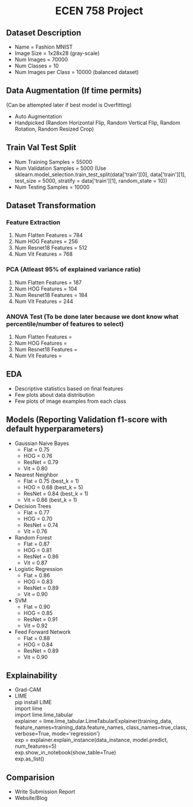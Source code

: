 <h1 style="text-align:center;">ECEN 758 Project</h1>

## Dataset Description
- Name = Fashion MNIST
- Image Size = 1x28x28 (gray-scale)
- Num Images = 70000
- Num Classes = 10
- Num Images per Class = 10000 (balanced dataset)

## Data Augmentation (If time permits)
(Can be attempted later if best model is Overfitting)
- Auto Augmentation
- Handpicked (Random Horizontal Flip, Random Vertical Flip, Random Rotation, Random Resized Crop)

## Train Val Test Split
- Num Training Samples = 55000
- Num Validation Samples = 5000 (Use sklearn.model_selection.train_test_split(data['train'][0], data['train'][1], test_size = 5000, stratify = data['train'][1], random_state = 10))
- Num Testing Samples = 10000

## Dataset Transformation
### Feature Extraction
1. Num Flatten Features = 784
1. Num HOG Features = 256
1. Num Resnet18 Features = 512
1. Num Vit Features = 768
### PCA (Atleast 95% of explained variance ratio)
1. Num Flatten Features = 187
1. Num HOG Features = 104
1. Num Resnet18 Features = 184
1. Num Vit Features = 244
### ANOVA Test (To be done later because we dont know what percentile/number of features to select)
1. Num Flatten Features = 
1. Num HOG Features = 
1. Num Resnet18 Features = 
1. Num Vit Features =

## EDA
- Descriptive statistics based on final features
- Few plots about data distribution
- Few plots of image examples from each class

## Models (Reporting Validation f1-score with default hyperparameters)
- Gaussian Naive Bayes
    - Flat = 0.75
    - HOG = 0.76
    - ResNet = 0.79
    - Vit = 0.80
- Nearest Neighbor
    - Flat = 0.75 (best_k = 1)
    - HOG = 0.68 (best_k = 5)
    - ResNet = 0.84 (best_k = 1)
    - Vit = 0.86 (best_k = 1)
- Decision Trees
    - Flat = 0.77
    - HOG = 0.70
    - ResNet = 0.74
    - Vit = 0.76
- Random Forest
    - Flat = 0.87
    - HOG = 0.81 
    - ResNet = 0.86
    - Vit = 0.87
- Logistic Regression
    - Flat = 0.86
    - HOG = 0.83 
    - ResNet = 0.89
    - Vit = 0.90
- SVM
    - Flat = 0.90
    - HOG = 0.85
    - ResNet = 0.91
    - Vit = 0.92
- Feed Forward Network
    - Flat = 0.88
    - HOG = 0.84
    - ResNet = 0.89
    - Vit = 0.90

## Explainability
- Grad-CAM
- LIME
  \
  pip install LIME \
  import lime  \
  import lime.lime_tabular \
  explainer = lime.lime_tabular.LimeTabularExplainer(training_data, feature_names=training_data.feature_names, class_names=true_class, verbose=True, mode='regression') \
  exp = explainer.explain_instance(data_instance, model.predict, num_features=5) \
  exp.show_in_notebook(show_table=True) \
  exp.as_list()

## Comparision
- Write Submission Report
- Website/Blog
